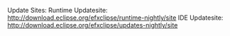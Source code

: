 Update Sites: 
Runtime Updatesite:
http://download.eclipse.org/efxclipse/runtime-nightly/site
IDE Updatesite:
http://download.eclipse.org/efxclipse/updates-nightly/site
